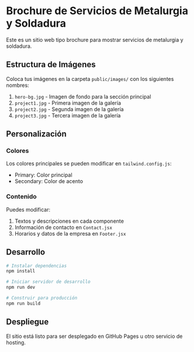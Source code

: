 # Brochure de Servicios de Metalurgia y Soldadura

Este es un sitio web tipo brochure para mostrar servicios de metalurgia y soldadura.

## Estructura de Imágenes

Coloca tus imágenes en la carpeta `public/images/` con los siguientes nombres:

1. `hero-bg.jpg` - Imagen de fondo para la sección principal
2. `project1.jpg` - Primera imagen de la galería
3. `project2.jpg` - Segunda imagen de la galería
4. `project3.jpg` - Tercera imagen de la galería

## Personalización

### Colores
Los colores principales se pueden modificar en `tailwind.config.js`:
- Primary: Color principal
- Secondary: Color de acento

### Contenido
Puedes modificar:
1. Textos y descripciones en cada componente
2. Información de contacto en `Contact.jsx`
3. Horarios y datos de la empresa en `Footer.jsx`

## Desarrollo

```bash
# Instalar dependencias
npm install

# Iniciar servidor de desarrollo
npm run dev

# Construir para producción
npm run build
```

## Despliegue
El sitio está listo para ser desplegado en GitHub Pages u otro servicio de hosting.
